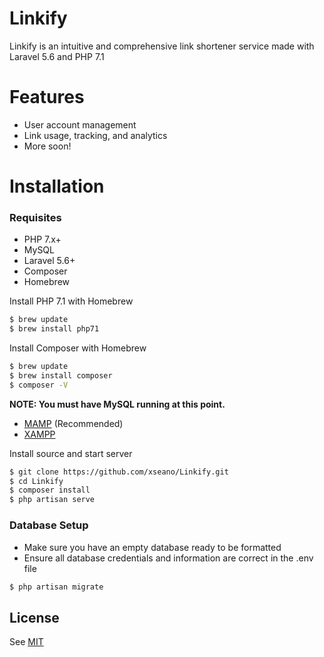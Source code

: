 # Linkify

Linkify is an intuitive and comprehensive link shortener service made with Laravel 5.6 and PHP 7.1

# Features

  - User account management
  - Link usage, tracking, and analytics
  - More soon!

# Installation

### Requisites
- PHP 7.x+
- MySQL
- Laravel 5.6+
- Composer
- Homebrew

Install PHP 7.1 with Homebrew

```sh
$ brew update
$ brew install php71
```

Install Composer with Homebrew

```sh
$ brew update
$ brew install composer
$ composer -V
```

**NOTE: You must have MySQL running at this point.**
- [MAMP](https://www.mamp.info/en/) (Recommended)
- [XAMPP](https://www.apachefriends.org/index.html)


Install source and start server

```sh
$ git clone https://github.com/xseano/Linkify.git
$ cd Linkify
$ composer install
$ php artisan serve
```

### Database Setup
- Make sure you have an empty database ready to be formatted
- Ensure all database credentials and information are correct in the .env file

```sh
$ php artisan migrate
```

License
----

See [MIT](https://github.com/xseano/Linkify/blob/master/LICENSE)

